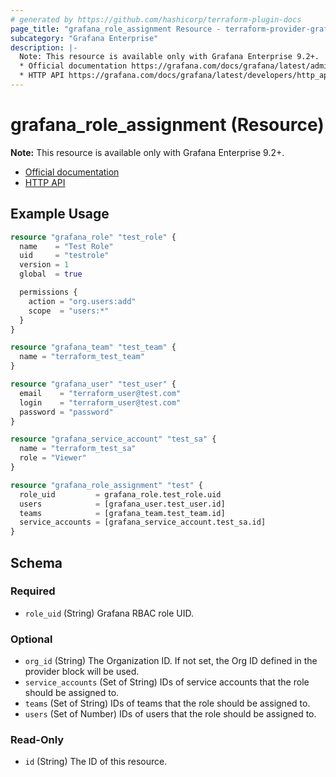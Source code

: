 ```yaml
---
# generated by https://github.com/hashicorp/terraform-plugin-docs
page_title: "grafana_role_assignment Resource - terraform-provider-grafana"
subcategory: "Grafana Enterprise"
description: |-
  Note: This resource is available only with Grafana Enterprise 9.2+.
  * Official documentation https://grafana.com/docs/grafana/latest/administration/roles-and-permissions/access-control/
  * HTTP API https://grafana.com/docs/grafana/latest/developers/http_api/access_control/
---
```


# grafana_role_assignment (Resource)

**Note:** This resource is available only with Grafana Enterprise 9.2+.
* [Official documentation](https://grafana.com/docs/grafana/latest/administration/roles-and-permissions/access-control/)
* [HTTP API](https://grafana.com/docs/grafana/latest/developers/http_api/access_control/)

## Example Usage

```terraform
resource "grafana_role" "test_role" {
  name    = "Test Role"
  uid     = "testrole"
  version = 1
  global  = true

  permissions {
    action = "org.users:add"
    scope  = "users:*"
  }
}

resource "grafana_team" "test_team" {
  name = "terraform_test_team"
}

resource "grafana_user" "test_user" {
  email    = "terraform_user@test.com"
  login    = "terraform_user@test.com"
  password = "password"
}

resource "grafana_service_account" "test_sa" {
  name = "terraform_test_sa"
  role = "Viewer"
}

resource "grafana_role_assignment" "test" {
  role_uid         = grafana_role.test_role.uid
  users            = [grafana_user.test_user.id]
  teams            = [grafana_team.test_team.id]
  service_accounts = [grafana_service_account.test_sa.id]
}
```

<!-- schema generated by tfplugindocs -->
## Schema

### Required

- `role_uid` (String) Grafana RBAC role UID.

### Optional

- `org_id` (String) The Organization ID. If not set, the Org ID defined in the provider block will be used.
- `service_accounts` (Set of String) IDs of service accounts that the role should be assigned to.
- `teams` (Set of String) IDs of teams that the role should be assigned to.
- `users` (Set of Number) IDs of users that the role should be assigned to.

### Read-Only

- `id` (String) The ID of this resource.
